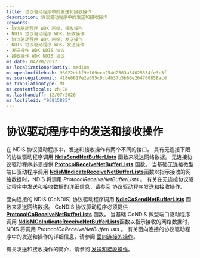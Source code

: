 ```yaml
---
title: 协议驱动程序中的发送和接收操作
description: 协议驱动程序中的发送和接收操作
keywords:
- 协议驱动程序 WDK 网络，接收操作
- NDIS 协议驱动程序 WDK，接收操作
- 协议驱动程序 WDK 网络，发送操作
- NDIS 协议驱动程序 WDK，发送操作
- 发送操作 WDK NDIS 协议
- 接收操作 WDK NDIS 协议
ms.date: 04/20/2017
ms.localizationpriority: medium
ms.openlocfilehash: 98022eb1f9e109ecb254d2563a34025334fe3c3f
ms.sourcegitcommit: 418e6617e2a695c9cb4b37b5b60e264760858acd
ms.translationtype: MT
ms.contentlocale: zh-CN
ms.lasthandoff: 12/07/2020
ms.locfileid: "96815885"
---
```

# <a name="send-and-receive-operations-in-protocol-drivers"></a>协议驱动程序中的发送和接收操作





在 NDIS 协议驱动程序中，发送和接收操作有两个不同的接口。 具有无连接下限的协议驱动程序调用 [**NdisSendNetBufferLists**](/windows-hardware/drivers/ddi/ndis/nf-ndis-ndissendnetbufferlists) 函数来发送网络数据。 无连接协议驱动程序必须提供 [**ProtocolReceiveNetBufferLists**](/windows-hardware/drivers/ddi/ndis/nc-ndis-protocol_receive_net_buffer_lists) 函数。 当基础无连接微型端口驱动程序调用 [**NdisMIndicateReceiveNetBufferLists**](/windows-hardware/drivers/ddi/ndis/nf-ndis-ndismindicatereceivenetbufferlists)函数以指示接收的网络数据时，NDIS 将调用 *ProtocolReceiveNetBufferLists* 。 有关在无连接协议驱动程序中发送和接收数据的详细信息，请参阅 [协议驱动程序发送和接收操作](protocol-driver-send-and-receive-operations.md)。

面向连接的 NDIS (CoNDIS) 协议驱动程序调用 [**NdisCoSendNetBufferLists**](/windows-hardware/drivers/ddi/ndis/nf-ndis-ndiscosendnetbufferlists) 函数来发送网络数据。 CoNDIS 协议驱动程序必须提供 [**ProtocolCoReceiveNetBufferLists**](/windows-hardware/drivers/ddi/ndis/nc-ndis-protocol_co_receive_net_buffer_lists) 函数。 当基础 CoNDIS 微型端口驱动程序调用 [**NdisMCoIndicateReceiveNetBufferLists**](/windows-hardware/drivers/ddi/ndis/nf-ndis-ndismcoindicatereceivenetbufferlists)函数以指示接收的网络数据时，NDIS 将调用 *ProtocolCoReceiveNetBufferLists* 。 有关面向连接的协议驱动程序中的发送和操作的详细信息，请参阅 [面向连接的操作](connection-oriented-operations-performed-by-clients.md)。

有关发送和接收操作的简介，请参阅 [发送和接收操作](send-and-receive-operations.md)。

 

